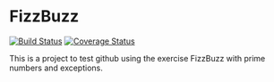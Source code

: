 # FizzBuzz

[![Build Status](https://travis-ci.org/EagleEyeGH/FizzBuzz.svg?branch=master)](https://travis-ci.org/EagleEyeGH/FizzBuzz) [![Coverage Status](https://coveralls.io/repos/github/EagleEyeGH/FizzBuzz/badge.svg?branch=master)](https://coveralls.io/github/EagleEyeGH/FizzBuzz?branch=master)

This is a project to test github using the exercise FizzBuzz with prime numbers and exceptions.
